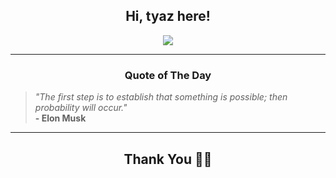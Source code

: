 <h2 align="center"> Hi, tyaz here!</h2>

<p align="center">
<a href="https://github.com/tyazx" alt="github streak"><img src="https://dvst-streak.herokuapp.com/?user=tyazx&theme=tokyonight&fire=DD472C"></a>
</p>

<hr>
<h3 align="center">Quote of The Day</h3>
<p align="center">
<blockquote>
<i>"The first step is to establish that something is possible; then probability will occur."</i>
<br>
<b>- Elon Musk</b>
</blockquote>
</p>


<hr>
<h2 align="center">Thank You 🙏🏼</h2>
